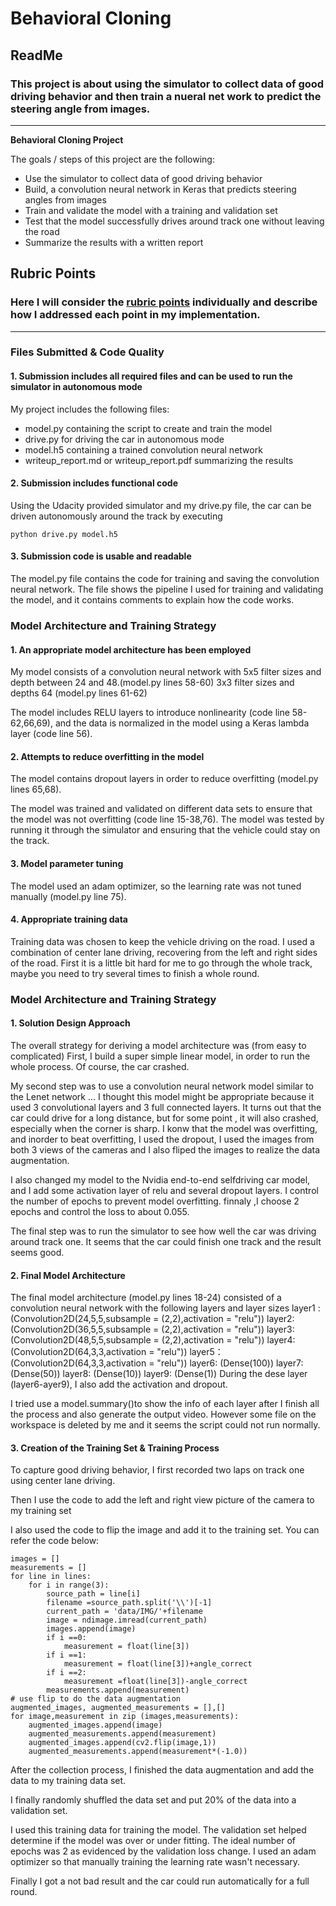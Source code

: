 # **Behavioral Cloning** 

## ReadMe

### This project is about using the simulator to collect data of good driving behavior and then train a nueral net work to predict the steering angle from images.

---

**Behavioral Cloning Project**

The goals / steps of this project are the following:
* Use the simulator to collect data of good driving behavior
* Build, a convolution neural network in Keras that predicts steering angles from images
* Train and validate the model with a training and validation set
* Test that the model successfully drives around track one without leaving the road
* Summarize the results with a written report


[//]: # (Image References)

[image1]: ./examples/placeholder.png "Model Visualization"
[image2]: ./examples/placeholder.png "Grayscaling"
[image3]: ./examples/placeholder_small.png "Recovery Image"
[image4]: ./examples/placeholder_small.png "Recovery Image"
[image5]: ./examples/placeholder_small.png "Recovery Image"
[image6]: ./examples/placeholder_small.png "Normal Image"
[image7]: ./examples/placeholder_small.png "Flipped Image"

## Rubric Points
### Here I will consider the [rubric points](https://review.udacity.com/#!/rubrics/432/view) individually and describe how I addressed each point in my implementation.  

---
### Files Submitted & Code Quality

#### 1. Submission includes all required files and can be used to run the simulator in autonomous mode

My project includes the following files:
* model.py containing the script to create and train the model
* drive.py for driving the car in autonomous mode
* model.h5 containing a trained convolution neural network 
* writeup_report.md or writeup_report.pdf summarizing the results

#### 2. Submission includes functional code
Using the Udacity provided simulator and my drive.py file, the car can be driven autonomously around the track by executing 
```
python drive.py model.h5
```

#### 3. Submission code is usable and readable

The model.py file contains the code for training and saving the convolution neural network. The file shows the pipeline I used for training and validating the model, and it contains comments to explain how the code works.

### Model Architecture and Training Strategy

#### 1. An appropriate model architecture has been employed

My model consists of a convolution neural network with 5x5 filter sizes and depth between 24 and 48.(model.py lines 58-60)
3x3 filter sizes and depths 64 (model.py lines 61-62) 

The model includes RELU layers to introduce nonlinearity (code line 58-62,66,69), and the data is normalized in the model using a Keras lambda layer (code line 56). 

#### 2. Attempts to reduce overfitting in the model

The model contains dropout layers in order to reduce overfitting (model.py lines 65,68). 

The model was trained and validated on different data sets to ensure that the model was not overfitting (code line 15-38,76). The model was tested by running it through the simulator and ensuring that the vehicle could stay on the track.

#### 3. Model parameter tuning

The model used an adam optimizer, so the learning rate was not tuned manually (model.py line 75).

#### 4. Appropriate training data

Training data was chosen to keep the vehicle driving on the road. I used a combination of center lane driving, recovering from the left and right sides of the road. 
First it is a little bit hard for me to go through the whole track, maybe you need to try several times to finish a whole round.

### Model Architecture and Training Strategy

#### 1. Solution Design Approach

The overall strategy for deriving a model architecture was (from easy to complicated)
First, I build a super simple linear model, in order to run the whole process. Of course, the car crashed.

My second step was to use a convolution neural network model similar to the Lenet network ... I thought this model might be appropriate because it used 3 convolutional layers and 3 full connected layers. It turns out that the car could drive for a long distance, but for some point , it will also crashed, especially when the corner is sharp. 
I konw that the model was overfitting, and inorder to beat overfitting, I used the dropout, I used the images from both 3 views of the cameras and I also fliped the images to realize the data augmentation.

I also changed my model to the Nvidia end-to-end selfdriving car model, and I add some activation layer of relu and several dropout layers. I control the number of epochs to prevent model overfitting. finnaly ,I choose 2 epochs and control the loss to about 0.055.


The final step was to run the simulator to see how well the car was driving around track one. It seems that the car could finish one track and the result seems good.


#### 2. Final Model Architecture

The final model architecture (model.py lines 18-24) consisted of a convolution neural network with the following layers and layer sizes
layer1 : (Convolution2D(24,5,5,subsample = (2,2),activation = "relu"))
layer2:  (Convolution2D(36,5,5,subsample = (2,2),activation = "relu"))
layer3:  (Convolution2D(48,5,5,subsample = (2,2),activation = "relu"))
layer4:  (Convolution2D(64,3,3,activation = "relu"))
layer5： (Convolution2D(64,3,3,activation = "relu"))
layer6:  (Dense(100))
layer7:  (Dense(50))
layer8:  (Dense(10))
layer9:   (Dense(1))
During the dese layer (layer6-ayer9), I also add the activation and dropout.


I tried use a model.summary()to show the info of each layer after I finish all the process and also generate the output video.
However some file on the workspace is deleted by me and it seems the script could not run normally.
#### 3. Creation of the Training Set & Training Process

To capture good driving behavior, I first recorded two laps on track one using center lane driving. 

Then I use the code to add the left and right view picture of the camera to my training set

I also used the code to flip the image and add it to the training set. You can refer the code below:
```
images = []
measurements = []
for line in lines:
    for i in range(3):
        source_path = line[i]
        filename =source_path.split('\\')[-1]
        current_path = 'data/IMG/'+filename
        image = ndimage.imread(current_path)
        images.append(image)
        if i ==0:
            measurement = float(line[3])
        if i ==1:
            measurement = float(line[3])+angle_correct
        if i ==2:
            measurement =float(line[3])-angle_correct
        measurements.append(measurement)
# use flip to do the data augmentation
augmented_images, augmented_measurements = [],[]
for image,measurement in zip (images,measurements):
    augmented_images.append(image)
    augmented_measurements.append(measurement)
    augmented_images.append(cv2.flip(image,1))
    augmented_measurements.append(measurement*(-1.0))
```

After the collection process,  I finished the data augmentation and add the data to my training data set.


I finally randomly shuffled the data set and put 20% of the data into a validation set. 

I used this training data for training the model. The validation set helped determine if the model was over or under fitting. The ideal number of epochs was 2 as evidenced by the validation loss change. I used an adam optimizer so that manually training the learning rate wasn't necessary.

Finally I got a not bad result and the car could run automatically for a full round.
